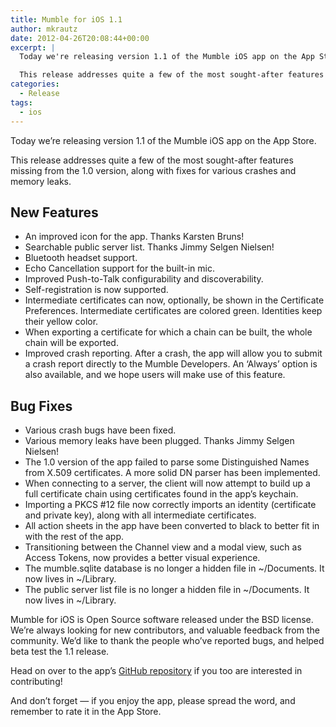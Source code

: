 ```yaml
---
title: Mumble for iOS 1.1
author: mkrautz
date: 2012-04-26T20:08:44+00:00
excerpt: |
  Today we're releasing version 1.1 of the Mumble iOS app on the App Store.

  This release addresses quite a few of the most sought-after features missing from the 1.0 version, along with fixes for various crashes and memory leaks.
categories:
  - Release
tags:
  - ios
---
```


Today we&#8217;re releasing version 1.1 of the Mumble iOS app on the App Store.

This release addresses quite a few of the most sought-after features missing from the 1.0 version, along with fixes for
various crashes and memory leaks.

<!--more-->

## **New Features**

- An improved icon for the app. Thanks Karsten Bruns!
- Searchable public server list. Thanks Jimmy Selgen Nielsen!
- Bluetooth headset support.
- Echo Cancellation support for the built-in mic.
- Improved Push-to-Talk configurability and discoverability.
- Self-registration is now supported.
- Intermediate certificates can now, optionally, be shown in the Certificate Preferences. Intermediate certificates are
  colored green. Identities keep their yellow color.
- When exporting a certificate for which a chain can be built, the whole chain will be exported.
- Improved crash reporting. After a crash, the app will allow you to submit a crash report directly to the Mumble
  Developers. An &#8216;Always&#8217; option is also available, and we hope users will make use of this feature.

## **Bug Fixes**

- Various crash bugs have been fixed.
- Various memory leaks have been plugged. Thanks Jimmy Selgen Nielsen!
- The 1.0 version of the app failed to parse some Distinguished Names from X.509 certificates. A more solid DN parser
  has been implemented.
- When connecting to a server, the client will now attempt to build up a full certificate chain using certificates found
  in the app&#8217;s keychain.
- Importing a PKCS #12 file now correctly imports an identity (certificate and private key), along with all intermediate
  certificates.
- All action sheets in the app have been converted to black to better fit in with the rest of the app.
- Transitioning between the Channel view and a modal view, such as Access Tokens, now provides a better visual
  experience.
- The mumble.sqlite database is no longer a hidden file in ~/Documents. It now lives in ~/Library.
- The public server list file is no longer a hidden file in ~/Documents. It now lives in ~/Library.

Mumble for iOS is Open Source software released under the BSD license. We&#8217;re always looking for new contributors,
and valuable feedback from the community. We&#8217;d like to thank the people who&#8217;ve reported bugs, and helped
beta test the 1.1 release.

Head on over to the app&#8217;s [GitHub repository][2] if you too are interested in contributing!

And don&#8217;t forget &#8212; if you enjoy the app, please spread the word, and remember to rate it in the App Store.

[1]: https://itunes.apple.com/us/app/mumble/id443472808?mt=8
[2]: https://github.com/mumble-voip/mumble-iphoneos
